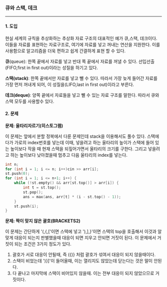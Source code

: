 ### 큐와 스택, 데크

------

#### 1. 도입

현실 세계의 규칙을 추상화하는 추상화 자료 구조의 대표적인 예가 큐,스택, 데크이다. 이들을 자료를 표현하는 자료구조로, 여기에 자료를 넣고 꺼내는 연산을 지원한다. 이를 사용함으로 알고리즘을 더욱 편하고 쉽게 간결하게 표현 할 수 있다.

**큐**(queue): 한쪽 끝에서 자료를 넣고 반대 쪽 끝에서 자료를 꺼낼 수 있다. 선입선출(FIFO,first in first out)이라는 성질을 하기고 있다.

**스택(stack)**: 한쪽 끝에서만 자료를 넣고 뺄 수 있다. 따라서 가장 늦게 들어간 자료를 가장 먼저 꺼내게 되어, 이 성질을(LIFO,last in first out)이라고 부른다.

**데크(deque)**: 양쪽 끝에서 자료들을 넣고 뺄 수 있는 자료 구조를 말한다. 따라서 큐와 스택 모두를 사용할수 있다.

#### 2. 문제

**문제: 울타리자르기(히스토그램)**

이 문제는 앞에서 분할 정복에서 다룬 문제인데 stack을 이용해서도 풀수 있다. 스택에다가 가로의 index번호를 넣는데 이때, 넣을려고 하는 울타리의 높이가 스택에 들어 있는 높이보다 작을 때 현재 스택을 되짚어가면서 울타리의 크기를 구한다. 그리고 넣을려고 하는 높이보다 낮아졌을때 멈추고 다음 울타리의 index를 넣는다.

```c++
int n;	
for (int i = 1; i <= n; i++)cin >> arr[i];
st.push(0);
for (int i = 1; i <= n+1; i++) {
	while (!st.empty() && arr[st.top()] > arr[i]) {
		int t = st.top();
		st.pop();
		ans = max(ans, arr[t] * (i - st.top() - 1));
	}
	st.push(i);
}
```

**문제: 짝이 맞지 않은 괄호(BRACKETS2)**

이 문제는 간단하게 '(,{,['이면 스택에 넣고 '),],}'이면 스택의 top을 호출해서 이것과 알맞게 대응이 되는지 판별했을때 대응이 되면 지우고 안되면 거짓이 된다. 이 문제에서 거짓이 되는 조건은 3가지 정도가 있다.

1. 괄호가 서로 대응이 안될때, 즉 ({)} 처럼 괄호가 섞여서 대응이 되지 않을때이다.
2. 스택이 비었는데 ')}]'이 들어올때, 이는 열리지도 않았는데 닫는다는 것은 말이 안된다.
3. 다 끝나고 마지막에 스택이 비어있지 않을때. 이는 전부 대응이 되지 않았으므로 거짓이다.